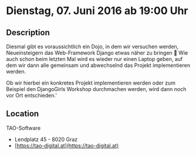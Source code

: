 # Dienstag, 07. Juni 2016 ab 19:00 Uhr

## Description

Diesmal gibt es voraussichtlich ein Dojo, in dem wir versuchen werden, Neueinsteigern das Web-Framework Django etwas näher zu bringen 🙂 Wie auch schon beim letzten Mal wird es wieder nur einen Laptop geben, auf dem wir dann alle gemeinsam und abwechselnd das Projekt implementieren werden.

Ob wir hierbei ein konkretes Projekt implementieren werden oder zum Beispiel den DjangoGirls Workshop durchmachen werden, wird dann noch vor Ort entschieden.'

## Location

TAO-Software

- Lendplatz 45 - 8020 Graz
- [https://tao-digital.at](https://tao-digital.at)
